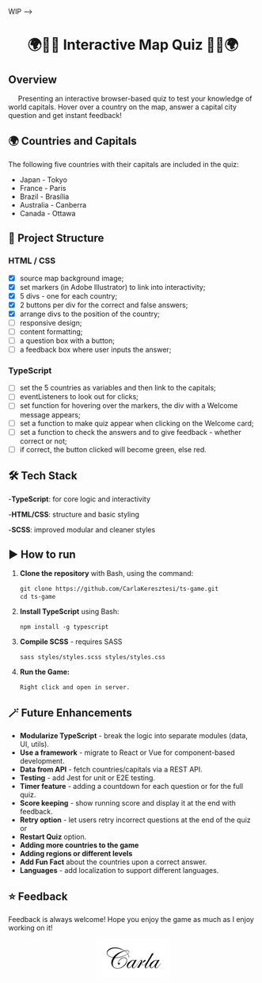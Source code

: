 WIP --> <h1 align="center">🌍🧭📍 Interactive Map Quiz 📍🧭🌍</h1>

## Overview

&nbsp;&nbsp;&nbsp;&nbsp; Presenting an interactive browser-based quiz to test your knowledge of world capitals. Hover over a country on the map, answer a capital city question and get instant feedback!

## 🌍 Countries and Capitals

The following five countries with their capitals are included in the quiz:

-   Japan - Tokyo
-   France - Paris
-   Brazil - Brasília
-   Australia - Canberra
-   Canada - Ottawa

## 🧬 Project Structure

### HTML / CSS

-   [x] source map background image;
-   [x] set markers (in Adobe Illustrator) to link into interactivity;
-   [x] 5 divs - one for each country;
-   [x] 2 buttons per div for the correct and false answers;
-   [x] arrange divs to the position of the country;
-   [ ] responsive design;
-   [ ] content formatting;
-   [ ] a question box with a button;
-   [ ] a feedback box where user inputs the answer;

### TypeScript

-   [ ] set the 5 countries as variables and then link to the capitals;
-   [ ] eventListeners to look out for clicks;
-   [ ] set function for hovering over the markers, the div with a Welcome message appears;
-   [ ] set a function to make quiz appear when clicking on the Welcome card;
-   [ ] set a function to check the answers and to give feedback - whether correct or not;
-   [ ] if correct, the button clicked will become green, else red.

## 🛠️ Tech Stack

-**TypeScript**: for core logic and interactivity

-**HTML/CSS**: structure and basic styling

-**SCSS**: improved modular and cleaner styles

## ▶️ How to run

1. **Clone the repository** with Bash, using the command:

    ```
    git clone https://github.com/CarlaKeresztesi/ts-game.git
    cd ts-game
    ```

2. **Install TypeScript** using Bash:

    ```
    npm install -g typescript
    ```

3. **Compile SCSS** - requires SASS

    ```
    sass styles/styles.scss styles/styles.css
    ```

4. **Run the Game:**
    ```
    Right click and open in server.
    ```

## 🪄 Future Enhancements

-   **Modularize TypeScript** - break the logic into separate modules (data, UI, utils).
-   **Use a framework** - migrate to React or Vue for component-based development.
-   **Data from API** - fetch countries/capitals via a REST API.
-   **Testing** - add Jest for unit or E2E testing.
-   **Timer feature** - adding a countdown for each question or for the full quiz.
-   **Score keeping** - show running score and display it at the end with feedback.
-   **Retry option** - let users retry incorrect questions at the end of the quiz or
-   **Restart Quiz** option.
-   **Adding more countries to the game**
-   **Adding regions or different levels**
-   **Add Fun Fact** about the countries upon a correct answer.
-   **Languages** - add localization to support different languages.

## ⭐ Feedback

Feedback is always welcome! Hope you enjoy the game as much as I enjoy working on it!

<p align="center">
  <img src="signature.png" alt="signature" width="150"/>
</p>
